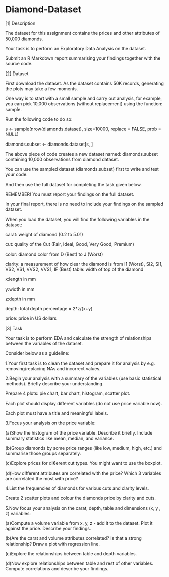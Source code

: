 # Diamond-Dataset

[1] Description

The dataset for this assignment contains the prices and other attributes of 50,000 diamonds.

Your task is to perform an Exploratory Data Analysis on the dataset. 

Submit an R Markdown report summarising your findings together with the source code.

[2] Dataset

First download the dataset. As the dataset contains 50K records, generating the plots may take a few moments.

One way is to start with a small sample and carry out analysis, for example, you can pick 10,000 observations (without replacement) using the function: sample.

Run the following code to do so:

s <- sample(nrow(diamonds.dataset), size=10000, replace = FALSE, prob = NULL)

diamonds.subset <- diamonds.dataset[s, ]

The above piece of code creates a new dataset named: diamonds.subset containing 10,000 observations from diamond dataset.

You can use the sampled dataset (diamonds.subset) first to write and test your code.

And then use the full dataset for completing the task given below. 

REMEMBER! You must report your findings on the full dataset.

In your final report, there is no need to include your findings on the sampled dataset.

When you load the dataset, you will find the following variables in the dataset:

carat:	weight of diamond (0.2 to 5.01)

cut:	quality of the Cut (Fair, Ideal, Good, Very Good, Premium)

color:	diamond color from D (Best) to J (Worst)

clarity: a measurement of how clear the diamond is from I1 (Worst), SI2, SI1, VS2, VS1, VVS2, VVS1, IF (Best) table: width of top of the diamond

x:length in mm

y:width in mm

z:depth in mm

depth:	total depth percentage = 2*z/(x+y)

price:	price in US dollars

[3] Task

Your task is to perform EDA and calculate the strength of relationships between the variables of the dataset.

Consider below as a guideline:

1.Your first task is to clean the dataset and prepare it for analysis by e.g. removing/replacing NAs and incorrect values.

2.Begin your analysis with a summary of the variables (use basic statistical methods). Briefly describe your understanding.

  Prepare 4 plots: pie chart, bar chart, histogram, scatter plot. 
  
  Each plot should display different variables (do not use price variable now). 
  
  Each plot must have a title and meaningful labels.
 
3.Focus your analysis on the price variable: 

(a)Show the histogram of the price variable. Describe it briefly. Include summary statistics like mean, median, and variance.

(b)Group diamonds by some price ranges (like low, medium, high, etc.) and summarise those groups separately.

(c)Explore prices for di€erent cut types. You might want to use the boxplot.

(d)How different attributes are correlated with the price? Which 3 variables are correlated the most with price?

4.List the frequencies of diamonds for various cuts and clarity levels.

  Create 2 scatter plots and colour the diamonds price by clarity and cuts.

5.Now focus your analysis on the carat, depth, table and dimensions (x, y , z) variables:

(a)Compute a volume variable from x, y, z - add it to the dataset. Plot it against the price. Describe your findings.

(b)Are the carat and volume attributes correlated? Is that a strong relationship? Draw a plot with regression line.

(c)Explore the relationships between table and depth variables.

(d)Now explore relationships between table and rest of other variables. Compute correlations and describe your findings.

